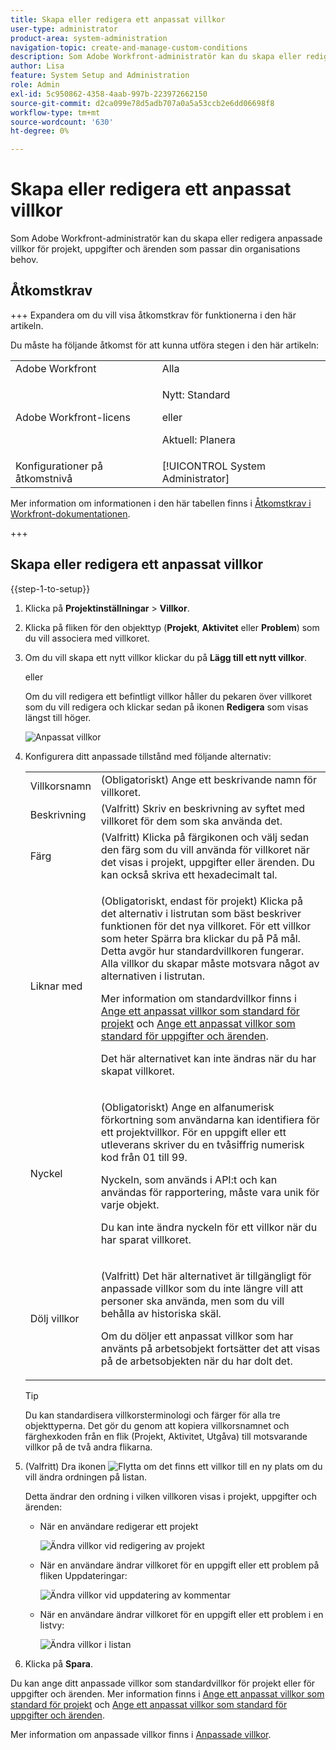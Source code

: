 ```yaml
---
title: Skapa eller redigera ett anpassat villkor
user-type: administrator
product-area: system-administration
navigation-topic: create-and-manage-custom-conditions
description: Som Adobe Workfront-administratör kan du skapa eller redigera anpassade villkor för projekt, uppgifter och ärenden som passar din organisations behov.
author: Lisa
feature: System Setup and Administration
role: Admin
exl-id: 5c950862-4358-4aab-997b-223972662150
source-git-commit: d2ca099e78d5adb707a0a5a53ccb2e6dd06698f8
workflow-type: tm+mt
source-wordcount: '630'
ht-degree: 0%

---
```


# Skapa eller redigera ett anpassat villkor

Som Adobe Workfront-administratör kan du skapa eller redigera anpassade villkor för projekt, uppgifter och ärenden som passar din organisations behov.

## Åtkomstkrav

+++ Expandera om du vill visa åtkomstkrav för funktionerna i den här artikeln.

Du måste ha följande åtkomst för att kunna utföra stegen i den här artikeln:

<table style="table-layout:auto"> 
 <col> 
 <col> 
 <tbody> 
  <tr> 
   <td role="rowheader">Adobe Workfront</td> 
   <td>Alla</td> 
  </tr> 
  <tr> 
  <tr> 
   <td role="rowheader">Adobe Workfront-licens</td> 
   <td><p>Nytt: Standard</p>
       <p>eller</p>
       <p>Aktuell: Planera</p></td>
  </tr> 
  </tr> 
  <tr> 
   <td role="rowheader">Konfigurationer på åtkomstnivå</td> 
   <td>[!UICONTROL System Administrator]</td>
  </tr> 
 </tbody> 
</table>

Mer information om informationen i den här tabellen finns i [Åtkomstkrav i Workfront-dokumentationen](/help/quicksilver/administration-and-setup/add-users/access-levels-and-object-permissions/access-level-requirements-in-documentation.md).

+++

## Skapa eller redigera ett anpassat villkor

{{step-1-to-setup}}

1. Klicka på **Projektinställningar** > **Villkor**.

1. Klicka på fliken för den objekttyp (**Projekt**, **Aktivitet** eller **Problem**) som du vill associera med villkoret.

1. Om du vill skapa ett nytt villkor klickar du på **Lägg till ett nytt villkor**.

   eller

   Om du vill redigera ett befintligt villkor håller du pekaren över villkoret som du vill redigera och klickar sedan på ikonen **Redigera** som visas längst till höger.

   ![Anpassat villkor](assets/custom-condition-edit-nwe.jpg)

1. Konfigurera ditt anpassade tillstånd med följande alternativ:

   <table style="table-layout:auto"> 
    <col> 
    <col> 
    <tbody> 
     <tr> 
      <td>Villkorsnamn</td> 
      <td>(Obligatoriskt) Ange ett beskrivande namn för villkoret.</td> 
     </tr> 
     <tr> 
      <td>Beskrivning</td> 
      <td>(Valfritt) Skriv en beskrivning av syftet med villkoret för dem som ska använda det.</td> 
     </tr> 
     <tr> 
      <td>Färg</td> 
      <td>(Valfritt) Klicka på färgikonen och välj sedan den färg som du vill använda för villkoret när det visas i projekt, uppgifter eller ärenden. Du kan också skriva ett hexadecimalt tal.</td> 
     </tr> 
     <tr> 
      <td>Liknar med </td> 
      <td><p>(Obligatoriskt, endast för projekt) Klicka på det alternativ i listrutan som bäst beskriver funktionen för det nya villkoret. För ett villkor som heter Spärra bra klickar du på På mål. Detta avgör hur standardvillkoren fungerar. Alla villkor du skapar måste motsvara något av alternativen i listrutan.</p>
      <p>Mer information om standardvillkor finns i <a href="../../../administration-and-setup/customize-workfront/create-manage-custom-conditions/set-custom-condition-default-projects.md" class="MCXref xref">Ange ett anpassat villkor som standard för projekt</a> och <a href="../../../administration-and-setup/customize-workfront/create-manage-custom-conditions/set-custom-condition-default-tasks-issues.md" class="MCXref xref">Ange ett anpassat villkor som standard för uppgifter och ärenden</a>.</p>
      <p>Det här alternativet kan inte ändras när du har skapat villkoret.</p></td> 
     </tr> 
     <tr> 
      <td>Nyckel</td> 
      <td><p>(Obligatoriskt) Ange en alfanumerisk förkortning som användarna kan identifiera för ett projektvillkor. För en uppgift eller ett utleverans skriver du en tvåsiffrig numerisk kod från 01 till 99. </p>
      <p>Nyckeln, som används i API:t och kan användas för rapportering, måste vara unik för varje objekt.</p>
      <p>Du kan inte ändra nyckeln för ett villkor när du har sparat villkoret. </p></td> 
     </tr> 
     <tr> 
      <td>Dölj villkor</td> 
      <td><p>(Valfritt) Det här alternativet är tillgängligt för anpassade villkor som du inte längre vill att personer ska använda, men som du vill behålla av historiska skäl. </p>
      <p>Om du döljer ett anpassat villkor som har använts på arbetsobjekt fortsätter det att visas på de arbetsobjekten när du har dolt det. </p></td> 
     </tr> 
    </tbody> 
   </table>

   >[!TIP]
   >
   >Du kan standardisera villkorsterminologi och färger för alla tre objekttyperna. Det gör du genom att kopiera villkorsnamnet och färghexkoden från en flik (Projekt, Aktivitet, Utgåva) till motsvarande villkor på de två andra flikarna.

1. (Valfritt) Dra ikonen ![Flytta](assets/move-icon---dots.png) om det finns ett villkor till en ny plats om du vill ändra ordningen på listan.

   Detta ändrar den ordning i vilken villkoren visas i projekt, uppgifter och ärenden:

   * När en användare redigerar ett projekt

     ![Ändra villkor vid redigering av projekt](assets/change-condition-edit-project.png)

   * När en användare ändrar villkoret för en uppgift eller ett problem på fliken Uppdateringar:

     ![Ändra villkor vid uppdatering av kommentar](assets/change-condition-update-comment.png)

   * När en användare ändrar villkoret för en uppgift eller ett problem i en listvy:

     ![Ändra villkor i listan](assets/change-conditions-list-dropdown-only.png)

1. Klicka på **Spara**.

Du kan ange ditt anpassade villkor som standardvillkor för projekt eller för uppgifter och ärenden. Mer information finns i [Ange ett anpassat villkor som standard för projekt](../../../administration-and-setup/customize-workfront/create-manage-custom-conditions/set-custom-condition-default-projects.md) och [Ange ett anpassat villkor som standard för uppgifter och ärenden](../../../administration-and-setup/customize-workfront/create-manage-custom-conditions/set-custom-condition-default-tasks-issues.md).

Mer information om anpassade villkor finns i [Anpassade villkor](../../../administration-and-setup/customize-workfront/create-manage-custom-conditions/custom-conditions.md).

